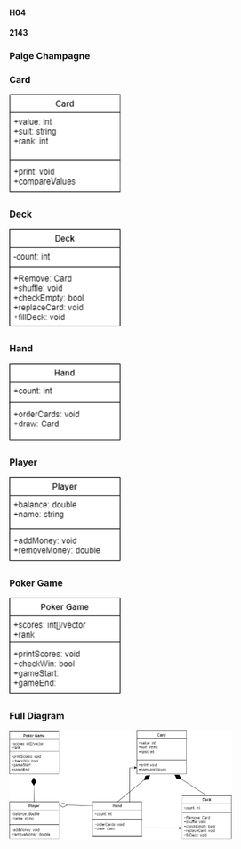 #### H04
#### 2143
### Paige Champagne


### Card

<img src="card.png" width="200">

### Deck

<img src="deck.png" width="200">

### Hand

<img src="hand.png" width="200">

### Player

<img src="player.png" width="200">

### Poker Game

<img src="pokergame.png" width="200">

### Full Diagram

<img src="Diagram.png" width="400">